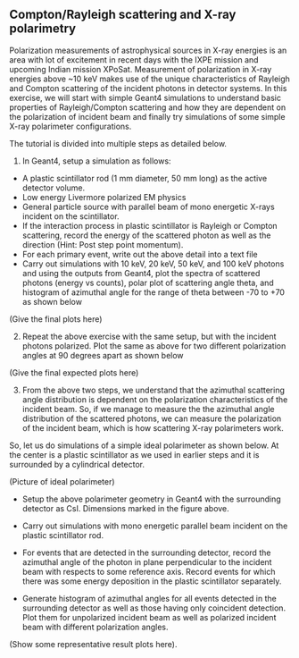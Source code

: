 Compton/Rayleigh scattering and X-ray polarimetry
--------------------------------------------------

Polarization measurements of astrophysical sources in X-ray energies is an
area with lot of excitement in recent days with the IXPE mission and
upcoming Indian mission XPoSat. Measurement of polarization in X-ray
energies above ~10 keV makes use of the unique characteristics of Rayleigh
and Compton scattering of the incident photons in detector systems. In
this exercise, we will start with simple Geant4 simulations to understand
basic properties of Rayleigh/Compton scattering and how they are dependent
on the polarization of incident beam and finally try simulations of some
simple X-ray polarimeter configurations.

The tutorial is divided into multiple steps as detailed below.

1) In Geant4, setup a simulation as follows:

  - A plastic scintillator rod (1 mm diameter, 50 mm long) as the active
detector volume.
  - Low energy Livermore polarized EM physics
  - General particle source with parallel beam of mono energetic X-rays
incident on the scintillator.
  - If the interaction process in plastic scintillator is Rayleigh or
Compton scattering, record the energy of the scattered photon as well as
the direction (Hint: Post step point momentum).
  - For each primary event, write out the above detail into a text file
  - Carry out simulations with 10 keV, 20 keV, 50 keV, and 100 keV photons
and using the outputs from Geant4, plot the spectra of scattered photons
(energy vs counts), polar plot of scattering angle theta, and histogram
of azimuthal angle for the range of theta between -70 to +70 as shown
below

(Give the final plots here)

2) Repeat the above exercise with the same setup, but with the incident
photons polarized. Plot the same as above for two different polarization
angles at 90 degrees apart as shown below

(Give the final expected plots here)

3) From the above two steps, we understand that the azimuthal scattering
angle distribution is dependent on the polarization characteristics of the
incident beam. So, if we manage to measure the the azimuthal angle
distribution of the scattered photons, we can measure the polarization of
the incident beam, which is how scattering X-ray polarimeters work.

So, let us do simulations of a simple ideal polarimeter as shown below. At
the center is a plastic scintillator as we used in earlier steps and it is
surrounded by a cylindrical detector.

(Picture of ideal polarimeter)

- Setup the above polarimeter geometry in Geant4 with the surrounding
detector as CsI. Dimensions marked in the figure above.

- Carry out simulations with mono energetic parallel beam incident on the
plastic scintillator rod.

- For events that are detected in the surrounding detector, record the
azimuthal angle of the photon in plane perpendicular to the incident beam
with respects to some reference axis. Record events for which there was
some energy deposition in the plastic scintillator separately.

- Generate histogram of azimuthal angles for all events detected in the
surrounding detector as well as those having only coincident detection.
Plot them for unpolarized incident beam as well as polarized incident beam
with different polarization angles.

(Show some representative result plots here).
